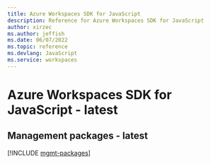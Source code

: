 ```yaml
---
title: Azure Workspaces SDK for JavaScript
description: Reference for Azure Workspaces SDK for JavaScript
author: xirzec
ms.author: jeffish
ms.date: 06/07/2022
ms.topic: reference
ms.devlang: JavaScript
ms.service: workspaces
---
```

# Azure Workspaces SDK for JavaScript - latest
## Management packages - latest
[!INCLUDE [mgmt-packages](workspaces-mgmt-index.md)]
